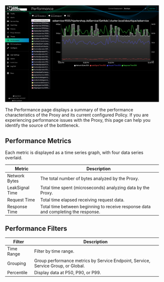 ![Performance](images/Performance.png)

The Performance page displays a summary of the performance characteristics of the Proxy and its current configured Policy. If you are experiencing performance issues with the Proxy, this page can help you identify the source of the bottleneck.

## Performance Metrics

Each metric is displayed as a time series graph, with four data series overlaid. 

| Metric | Description |
| --- | --- |
| Network Bytes | The total number of bytes analyzed by the Proxy. |
| LeakSignal Time | Total time spent (microseconds) analyzing data by the Proxy. |
| Request Time | Total time elapsed receiving request data. |
| Response Time | Total time between beginning to receive response data and completing the response. |

## Performance Filters

| Filter | Description |
| --- | --- |
| Time Range | Filter by time range. |
| Grouping | Group performance metrics by Service Endpoint, Service, Service Group, or Global. |
| Percentile | Display data at P50, P90, or P99. |
